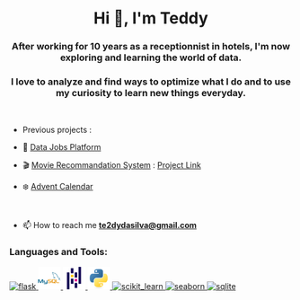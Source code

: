 <h1 align="center">Hi 👋, I'm Teddy</h1>

<h3 align="center">After working for 10 years as a receptionnist in hotels, I'm now exploring and learning the world of data.</h3>
<h3 align="center">I love to analyze and find ways to optimize what I do and to use my curiosity to learn new things everyday.</h3>
<br>

-  Previous projects :

- 🔨 [Data Jobs Platform](https://github.com/dsteddy/Projet_3)
  
-  🎬 [Movie Recommandation System](https://movie-recommandations.streamlit.app/) : [Project Link](https://github.com/dsteddy/WCS_Project2-Movie_recommandation)

-  ❄️ [Advent Calendar](https://github.com/dsteddy/Calendrier-de-l-avent)

  <br>          

- 📫 How to reach me **te2dydasilva@gmail.com**


<h3 align="left">Languages and Tools:</h3>
<p align="left"> <a href="https://flask.palletsprojects.com/" target="_blank" rel="noreferrer"> <img src="https://www.vectorlogo.zone/logos/pocoo_flask/pocoo_flask-icon.svg" alt="flask" width="40" height="40"/> </a> <a href="https://www.mysql.com/" target="_blank" rel="noreferrer"> <img src="https://raw.githubusercontent.com/devicons/devicon/master/icons/mysql/mysql-original-wordmark.svg" alt="mysql" width="40" height="40"/> </a> <a href="https://pandas.pydata.org/" target="_blank" rel="noreferrer"> <img src="https://raw.githubusercontent.com/devicons/devicon/2ae2a900d2f041da66e950e4d48052658d850630/icons/pandas/pandas-original.svg" alt="pandas" width="40" height="40"/> </a> <a href="https://www.python.org" target="_blank" rel="noreferrer"> <img src="https://raw.githubusercontent.com/devicons/devicon/master/icons/python/python-original.svg" alt="python" width="40" height="40"/> </a> <a href="https://scikit-learn.org/" target="_blank" rel="noreferrer"> <img src="https://upload.wikimedia.org/wikipedia/commons/0/05/Scikit_learn_logo_small.svg" alt="scikit_learn" width="40" height="40"/> </a> <a href="https://seaborn.pydata.org/" target="_blank" rel="noreferrer"> <img src="https://seaborn.pydata.org/_images/logo-mark-lightbg.svg" alt="seaborn" width="40" height="40"/> </a> <a href="https://www.sqlite.org/" target="_blank" rel="noreferrer"> <img src="https://www.vectorlogo.zone/logos/sqlite/sqlite-icon.svg" alt="sqlite" width="40" height="40"/> </a> </p>
